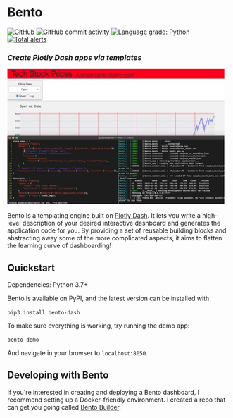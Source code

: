 # Bento

[![GitHub](https://img.shields.io/github/license/dereklarson/bento?style=for-the-badge)](https://github.com/dereklarson/bento/blob/master/LICENSE)
[![GitHub commit activity](https://img.shields.io/github/commit-activity/m/dereklarson/bento?style=for-the-badge)](https://github.com/dereklarson/bento/graphs/contributors)
[![Language grade: Python](https://img.shields.io/lgtm/grade/python/g/dereklarson/bento.svg?style=for-the-badge)](https://lgtm.com/projects/g/dereklarson/bento/context:python)
[![Total alerts](https://img.shields.io/lgtm/alerts/g/dereklarson/bento.svg?style=for-the-badge)](https://lgtm.com/projects/g/dereklarson/bento/alerts/)

### *Create Plotly Dash apps via templates*

![Bento Example](bento_example.gif)

Bento is a templating engine built on [Plotly Dash](https://plotly.com/dash/). It lets you
write a high-level description of your desired interactive dashboard and generates
the application code for you. By providing a set of reusable building blocks and
abstracting away some of the more complicated aspects, it aims to flatten the learning
curve of dashboarding!

## Quickstart
Dependencies: Python 3.7+

Bento is available on PyPI, and the latest version can be installed with:

`pip3 install bento-dash`

To make sure everything is working, try running the demo app:

`bento-demo`

And navigate in your browser to `localhost:8050`.

## Developing with Bento
If you're interested in creating and deploying a Bento dashboard, I recommend setting
up a Docker-friendly environment. I created a repo that can get you going called
[Bento Builder](https://github.com/dereklarson/bento_builder).
